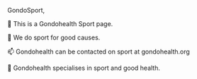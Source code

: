 GondoSport,

🔭 This is a Gondohealth Sport page.

🌱 We do sport for good causes.

📫 Gondohealth can be contacted on sport at gondohealth.org

🌱 Gondohealth specialises in sport and good health.

